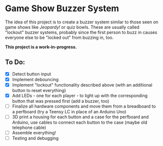 # Game Show Buzzer System

The idea of this project is to create a buzzer system similar to those seen on game shows like *Jeopardy!* or quiz bowls. These are usually called "lockout" buzzer systems, probably since the first person to buzz in causes everyone else to be "locked out" from buzzing in, too.

**This project is a work-in-progress.**

## To Do:
- [X] Detect button input
- [X] Implement debouncing
- [X] Implement "lockout" functionality described above (with an additional button to reset everything)
- [X] Add LEDs - one for each player - to light up with the corresponding button that was pressed first (add a buzzer, too)
- [ ] Finalize all hardware components and move them from a breadboard to a perfboard (try a Teensy LC in place of an Arduino Uno)
- [ ] 3D print a housing for each button and a case for the perfboard and Arduino, use cables to connect each button to the case (maybe old telephone cable)
- [ ] Assemble everything!
- [ ] Testing and debugging
